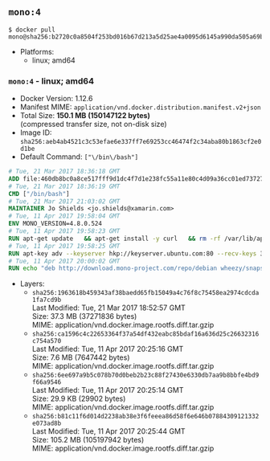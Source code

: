 ## `mono:4`

```console
$ docker pull mono@sha256:b2720c0a8504f253bd016b67d213a5d25ae4a0095d6145a990da505a69b6d319
```

-	Platforms:
	-	linux; amd64

### `mono:4` - linux; amd64

-	Docker Version: 1.12.6
-	Manifest MIME: `application/vnd.docker.distribution.manifest.v2+json`
-	Total Size: **150.1 MB (150147122 bytes)**  
	(compressed transfer size, not on-disk size)
-	Image ID: `sha256:aeb4ab4521c3c53efae6e337ff7e69253cc46474f2c34aba80b1863cf2e0d1be`
-	Default Command: `["\/bin\/bash"]`

```dockerfile
# Tue, 21 Mar 2017 18:36:18 GMT
ADD file:460db8bc0a8ce517fff9d1dc4f7d1e238fc55a11e80c4d09a36cc01ed7372733 in / 
# Tue, 21 Mar 2017 18:36:19 GMT
CMD ["/bin/bash"]
# Tue, 21 Mar 2017 21:03:02 GMT
MAINTAINER Jo Shields <jo.shields@xamarin.com>
# Tue, 11 Apr 2017 19:58:04 GMT
ENV MONO_VERSION=4.8.0.524
# Tue, 11 Apr 2017 19:58:23 GMT
RUN apt-get update   && apt-get install -y curl   && rm -rf /var/lib/apt/lists/*
# Tue, 11 Apr 2017 19:58:25 GMT
RUN apt-key adv --keyserver hkp://keyserver.ubuntu.com:80 --recv-keys 3FA7E0328081BFF6A14DA29AA6A19B38D3D831EF
# Tue, 11 Apr 2017 20:00:02 GMT
RUN echo "deb http://download.mono-project.com/repo/debian wheezy/snapshots/$MONO_VERSION main" > /etc/apt/sources.list.d/mono-xamarin.list   && apt-get update   && apt-get install -y binutils mono-devel ca-certificates-mono fsharp mono-vbnc nuget referenceassemblies-pcl   && rm -rf /var/lib/apt/lists/* /tmp/*
```

-	Layers:
	-	`sha256:1963618b459343af38baedd65fb15049a4c76f8c75458ea2974cdcda1fa7cd9b`  
		Last Modified: Tue, 21 Mar 2017 18:52:57 GMT  
		Size: 37.3 MB (37271836 bytes)  
		MIME: application/vnd.docker.image.rootfs.diff.tar.gzip
	-	`sha256:ca1596c4c22653364f37a54df432eabc85bdaf16a636d25c26632316c754a570`  
		Last Modified: Tue, 11 Apr 2017 20:25:16 GMT  
		Size: 7.6 MB (7647442 bytes)  
		MIME: application/vnd.docker.image.rootfs.diff.tar.gzip
	-	`sha256:6ee697a9b5c078b70d0beb2b23c88f27430e6330db7aa9b8bbfe4bd9f66a9546`  
		Last Modified: Tue, 11 Apr 2017 20:25:14 GMT  
		Size: 29.9 KB (29902 bytes)  
		MIME: application/vnd.docker.image.rootfs.diff.tar.gzip
	-	`sha256:b81c11f6d014d2238ab38e3f6feeea86d58f6e646b07884309121332e073ad8b`  
		Last Modified: Tue, 11 Apr 2017 20:25:44 GMT  
		Size: 105.2 MB (105197942 bytes)  
		MIME: application/vnd.docker.image.rootfs.diff.tar.gzip
